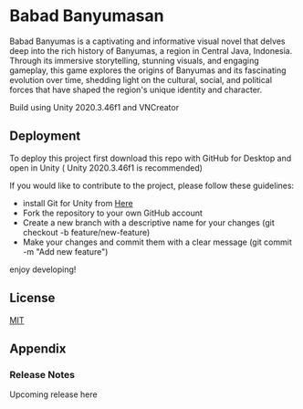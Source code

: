 # Babad Banyumasan

Babad Banyumas is a captivating and informative visual novel that delves deep into the rich history of Banyumas, a region in Central Java, Indonesia. Through its immersive storytelling, stunning visuals, and engaging gameplay, this game explores the origins of Banyumas and its fascinating evolution over time, shedding light on the cultural, social, and political forces that have shaped the region's unique identity and character.

Build using Unity 2020.3.46f1 and VNCreator


## Deployment

To deploy this project first download this repo with GitHub for Desktop and open in Unity ( Unity 2020.3.46f1 is recommended)

If you would like to contribute to the project, please follow these guidelines:
- install Git for Unity from [Here](https://github.com/spoiledcat/git-for-unity)
- Fork the repository to your own GitHub account
- Create a new branch with a descriptive name for your changes (git checkout -b feature/new-feature)
- Make your changes and commit them with a clear message (git commit -m "Add new feature")


enjoy developing!


## License

[MIT](https://choosealicense.com/licenses/mit/)


## Appendix
### Release Notes
Upcoming release here


